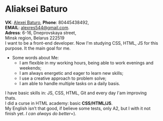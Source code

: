  # Aliaksei Baturo <br>
 __VK__: [Alexei Baturo](https://vk.com/iamagelfitnes), __Phone__: 80445438492, <br>
 __EMAIL__: alexres544@gmail.com. <br>
 __Adress__: 6-16, Dneprovskaya street, <br>
 Minsk region, Belarus 222519 <br>
 I want to be a front-end developer. Now I'm studying CSS, HTML, JS for this purpose. It the main goal for me. <br>
 * Some words about Me:
    *  I am flexible in my working hours, being able to work evenings and weekends;
    *  I am always energetic and eager to learn new skills;
    *  I use a creative approach to problem solve;
    *  I am able to handle multiple tasks on a daily basis.
    
 I have basic skills in: JS, CSS, HTML, Git and every day I'am improving thats. <br>
 I did a curse in HTML academy: basic __CSS/HTML/JS__. <br>
 My English isn’t that good, if believe some tests, only A2, but I with it not finish yet. *I can always do better*=).
